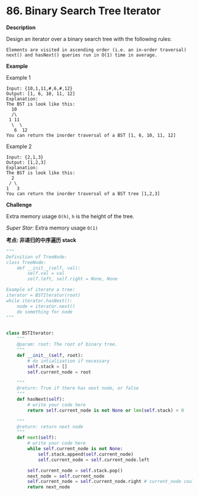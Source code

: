 # 86. Binary Search Tree Iterator

**Description**

Design an iterator over a binary search tree with the following rules:

```
Elements are visited in ascending order (i.e. an in-order traversal)
next() and hasNext() queries run in O(1) time in average.
```

**Example**

Example 1

```
Input: {10,1,11,#,6,#,12}
Output: [1, 6, 10, 11, 12]
Explanation:
The BST is look like this:
  10
  /\
 1 11
  \  \
   6  12
You can return the inorder traversal of a BST [1, 6, 10, 11, 12]
```

Example 2

```
Input: {2,1,3}
Output: [1,2,3]
Explanation:
The BST is look like this:
  2
 / \
1   3
You can return the inorder traversal of a BST tree [1,2,3]
```

**Challenge**

Extra memory usage `O(h)`, `h` is the height of the tree.

*Super Star:* Extra memory usage `O(1)`



**考点: 非递归的中序遍历 stack**

```python
"""
Definition of TreeNode:
class TreeNode:
    def __init__(self, val):
        self.val = val
        self.left, self.right = None, None

Example of iterate a tree:
iterator = BSTIterator(root)
while iterator.hasNext():
    node = iterator.next()
    do something for node 
"""


class BSTIterator:
    """
    @param: root: The root of binary tree.
    """
    def __init__(self, root):
        # do intialization if necessary
        self.stack = []
        self.current_node = root

    """
    @return: True if there has next node, or false
    """
    def hasNext(self):
        # write your code here
        return self.current_node is not None or len(self.stack) > 0

    """
    @return: return next node
    """
    def next(self):
        # write your code here
        while self.current_node is not None:
            self.stack.append(self.current_node)
            self.current_node = self.current_node.left

        self.current_node = self.stack.pop()
        next_node = self.current_node
        self.current_node = self.current_node.right # current_node could be None
        return next_node
```
